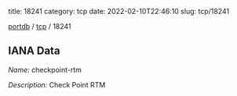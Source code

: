 title: 18241
category: tcp
date: 2022-02-10T22:46:10
slug: tcp/18241

[portdb](/) / [tcp](/category/tcp.html) / 18241


## IANA Data

_Name:_ checkpoint-rtm

_Description:_ Check Point RTM

